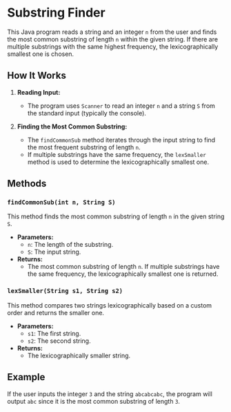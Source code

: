 # Substring Finder

This Java program reads a string and an integer `n` from the user and finds the most common substring of length `n` within the given string. If there are multiple substrings with the same highest frequency, the lexicographically smallest one is chosen.

## How It Works

1. **Reading Input:**
   - The program uses `Scanner` to read an integer `n` and a string `S` from the standard input (typically the console).

2. **Finding the Most Common Substring:**
   - The `findCommonSub` method iterates through the input string to find the most frequent substring of length `n`.
   - If multiple substrings have the same frequency, the `lexSmaller` method is used to determine the lexicographically smallest one.

## Methods

### `findCommonSub(int n, String S)`

This method finds the most common substring of length `n` in the given string `S`.

- **Parameters:**
  - `n`: The length of the substring.
  - `S`: The input string.
- **Returns:**
  - The most common substring of length `n`. If multiple substrings have the same frequency, the lexicographically smallest one is returned.

### `lexSmaller(String s1, String s2)`

This method compares two strings lexicographically based on a custom order and returns the smaller one.

- **Parameters:**
  - `s1`: The first string.
  - `s2`: The second string.
- **Returns:**
  - The lexicographically smaller string.

## Example

If the user inputs the integer `3` and the string `abcabcabc`, the program will output `abc` since it is the most common substring of length `3`.